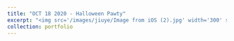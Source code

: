 ```yaml
---
title: "OCT 18 2020 - Halloween Pawty"
excerpt: "<img src='/images/jiuye/Image from iOS (2).jpg' width='300' style='float:left'><img src='/images/jiuye/Image from iOS (3).jpg' width='300' style='float:left'><img src='/images/jiuye/Facetune_18-10-2020-17-24-51.JPG' width='210' style='float:right'>"
collection: portfolio
---
```


<!-- excerpt:: <img src='/images/jiuye/Facetune_18-10-2020-17-24-51.JPG' width='400' style='float:right'>
excerpt: <img src='/images/jiuye/Image from iOS (3).jpg' width='400' style='float:middle'> -->

